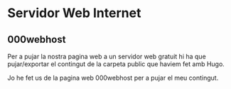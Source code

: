 # Servidor Web Internet
## 000webhost
Per a pujar la nostra pagina web a un servidor web gratuit hi ha que pujar/exportar el contingut de la carpeta public que haviem fet amb Hugo.

Jo he fet us de la pagina web 000webhost per a pujar el meu contingut. 